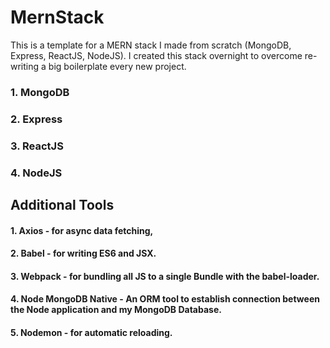 # MernStack
This is a template for a MERN stack I made from scratch (MongoDB, Express, ReactJS, NodeJS).
I created this stack overnight to overcome re-writing a big boilerplate every new project.

### 1. MongoDB
### 2. Express
### 3. ReactJS
### 4. NodeJS

## Additional Tools

#### 1. Axios - for async data fetching,
#### 2. Babel - for writing ES6 and JSX.
#### 3. Webpack - for bundling all JS to a single Bundle with the babel-loader.
#### 4. Node MongoDB Native - An ORM tool to establish connection between the Node application and my MongoDB Database.
#### 5. Nodemon - for automatic reloading.


